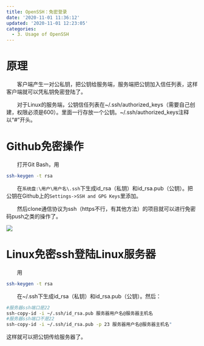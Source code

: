 ```yaml
---
title: OpenSSH：免密登录
date: '2020-11-01 11:36:12'
updated: '2020-11-01 12:23:05'
categories:
  - 3. Usage of OpenSSH
---
```

# 原理

　　客户端产生一对公私钥，把公钥给服务端，服务端把公钥加入信任列表，这样客户端就可以凭私钥免密登陆了。

　　对于Linux的服务端，公钥信任列表在~/.ssh/authorized_keys（需要自己创建，权限必须是600）。里面一行存放一个公钥。~/.ssh/authorized_keys注释以“#”开头。

# Github免密操作

　　打开Git Bash，用

```sh
ssh-keygen -t rsa
```

　　在`系统盘:\用户\用户名\.ssh`下生成id_rsa（私钥）和id_rsa.pub（公钥）。把公钥在Github上的`Settings->SSH and GPG Keys`里添加。

　　然后clone通信协议为ssh（https不行，有其他方法）的项目就可以进行免密码push之类的操作了。

![](https://raw.githubusercontent.com/furrybear/res/master/img/20190223102902.png)

# Linux免密ssh登陆Linux服务器

　　用

```sh
ssh-keygen -t rsa
```

　　在~/.ssh下生成id_rsa（私钥）和id_rsa.pub（公钥）。然后：

```sh
#服务器ssh端口是22
ssh-copy-id -i ~/.ssh/id_rsa.pub 服务器用户名@服务器主机名
#服务器ssh端口不是22
ssh-copy-id -i ~/.ssh/id_rsa.pub -p 23 服务器用户名@服务器主机名"
```

这样就可以把公钥传给服务器了。
